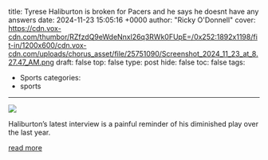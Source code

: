 title: Tyrese Haliburton is broken for Pacers and he says he doesnt have any answers
date: 2024-11-23 15:05:16 +0000
author: "Ricky O'Donnell"
cover: https://cdn.vox-cdn.com/thumbor/RZfzdQ9eWdeNnxl26q3RWk0FUpE=/0x252:1892x1198/fit-in/1200x600/cdn.vox-cdn.com/uploads/chorus_asset/file/25751090/Screenshot_2024_11_23_at_8.27.47_AM.png
draft: false
top: false
type: post
hide: false
toc: false
tags:
  - Sports
categories:
  - sports
---

![](https://cdn.vox-cdn.com/thumbor/RZfzdQ9eWdeNnxl26q3RWk0FUpE=/0x252:1892x1198/fit-in/1200x600/cdn.vox-cdn.com/uploads/chorus_asset/file/25751090/Screenshot_2024_11_23_at_8.27.47_AM.png)

Haliburton’s latest interview is a painful reminder of his diminished play over the last year.

[read more](https://www.sbnation.com/nba/2024/11/23/24303983/tyrese-haliburton-broken-indiana-pacers-interview-injury-bad-now)
